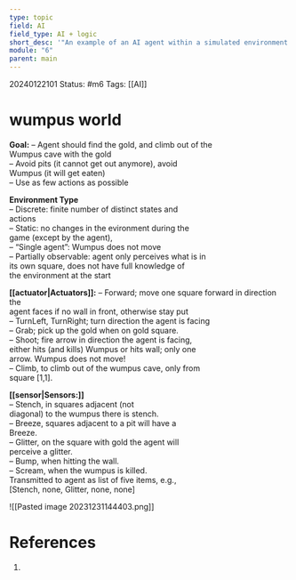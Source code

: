 ```yaml
---
type: topic
field: AI
field_type: AI + logic
short_desc: '"An example of an AI agent within a simulated environment."'
module: "6"
parent: main
---
```


20240122101
Status: #m6
Tags: [[AI]]

# wumpus world

**Goal:**
– Agent should find the gold, and climb out of the  
Wumpus cave with the gold  
– Avoid pits (it cannot get out anymore), avoid  
Wumpus (it will get eaten)  
– Use as few actions as possible

**Environment Type**  
– Discrete: finite number of distinct states and  
actions  
– Static: no changes in the evironment during the  
game (except by the agent),  
– “Single agent”: Wumpus does not move  
– Partially observable: agent only perceives what is in  
its own square, does not have full knowledge of  
the environment at the start

**[[actuator|Actuators]]:**
– Forward; move one square forward in direction the  
agent faces if no wall in front, otherwise stay put  
– TurnLeft, TurnRight; turn direction the agent is facing  
– Grab; pick up the gold when on gold square.  
– Shoot; fire arrow in direction the agent is facing,  
either hits (and kills) Wumpus or hits wall; only one  
arrow. Wumpus does not move!  
– Climb, to climb out of the wumpus cave, only from  
square [1,1].

**[[sensor|Sensors:]]**  
– Stench, in squares adjacent (not  
diagonal) to the wumpus there is stench.  
– Breeze, squares adjacent to a pit will have a  
Breeze.  
– Glitter, on the square with gold the agent will  
perceive a glitter.  
– Bump, when hitting the wall.  
– Scream, when the wumpus is killed.  
Transmitted to agent as list of five items, e.g.,  
[Stench, none, Glitter, none, none]

![[Pasted image 20231231144403.png]]

# References

1. 